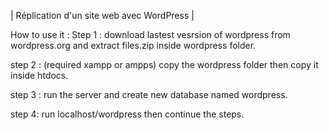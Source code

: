 | Réplication d'un site web avec WordPress |

How to use it : Step 1 : download lastest vesrsion of wordpress from wordpress.org and extract files.zip inside wordpress folder.

step 2 : (required xampp or ampps) copy the wordpress folder then copy it inside htdocs.

step 3 : run the server and create new database named wordpress.

step 4: run localhost/wordpress then continue the steps.